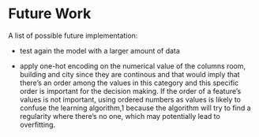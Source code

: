 # Future Work

A list of possible future implementation:

- test again the model with a larger amount of data

- apply one-hot encoding on the numerical value of the columns room, building and city since they are continous and that would imply that there’s an order among the values in this category and this specific order is
  important for the decision making. If the order of a feature’s values is not important, using ordered numbers as values is likely to confuse the learning algorithm,1 because the algorithm will try to find a regularity where there’s no one, which may potentially lead to overfitting.
